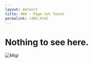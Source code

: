 ```yaml
---
layout: default
title: 404 - Page not found
permalink: /404.html
---
```

# Nothing to see here.
![Migi](https://github.com/xukaykay/tinyblog/blob/master/assets/img/404.jpg?raw=false)
